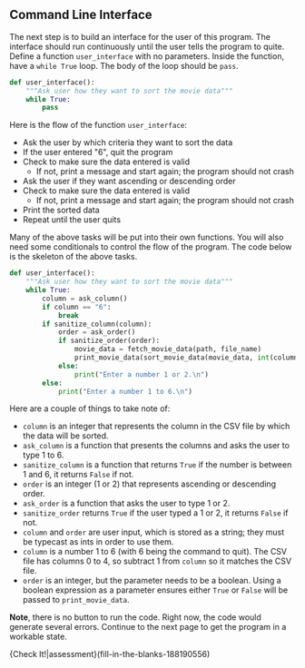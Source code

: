 ## Command Line Interface

The next step is to build an interface for the user of this program. The interface should run continuously until the user tells the program to quite. Define a function `user_interface` with no parameters. Inside the function, have a `while True` loop. The body of the loop should be `pass`.

```python
def user_interface():
    """Ask user how they want to sort the movie data"""
    while True:
        pass
```

Here is the flow of the function `user_interface`:
* Ask the user by which criteria they want to sort the data
* If the user entered "6", quit the program
* Check to make sure the data entered is valid
  * If not, print a message and start again; the program should not crash
* Ask the user if they want ascending or descending order
* Check to make sure the data entered is valid
  * If not, print a message and start again; the program should not crash
* Print the sorted data
* Repeat until the user quits

Many of the above tasks will be put into their own functions. You will also need some conditionals to control the flow of the program. The code below is the skeleton of the above tasks.

```python
def user_interface():
    """Ask user how they want to sort the movie data"""
    while True:
        column = ask_column()
        if column == "6":
            break
        if sanitize_column(column):
            order = ask_order()
            if sanitize_order(order):
                movie_data = fetch_movie_data(path, file_name) 
                print_movie_data(sort_movie_data(movie_data, int(column) - 1, int(order) == 2))
            else:
                print("Enter a number 1 or 2.\n")
        else:
            print("Enter a number 1 to 6.\n")
```

Here are a couple of things to take note of:
* `column` is an integer that represents the column in the CSV file by which the data will be sorted.
* `ask_column` is a function that presents the columns and asks the user to type 1 to 6.
* `sanitize_column` is a function that returns `True` if the number is between 1 and 6, it returns `False` if not.
* `order` is an integer (1 or 2) that represents ascending or descending order.
* `ask_order` is a function that asks the user to type 1 or 2.
* `sanitize_order` returns `True` if the user typed a 1 or 2, it returns `False` if not.
* `column` and `order` are user input, which is stored as a string; they must be typecast as ints in order to use them.
* `column` is a number 1 to 6 (with 6 being the command to quit). The CSV file has columns 0 to 4, so subtract 1 from `column` so it matches the CSV file.
* `order` is an integer, but the parameter needs to be a boolean. Using a boolean expression as a parameter ensures either `True` or `False` will be passed to `print_movie_data`.

**Note**, there is no button to run the code. Right now, the code would generate several errors. Continue to the next page to get the program in a workable state.

{Check It!|assessment}(fill-in-the-blanks-188190556)
